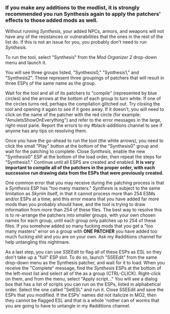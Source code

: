 ### If you make any additions to the modlist, it is strongly recommended you run Synthesis again to apply the patchers' effects to those added mods as well. 

Without running _Synthesis_, your added NPCs, armors, and weapons will not have any of the resistances or vulnerabilities that the ones in the rest of the list do. If this is not an issue for you, you probably don't need to run _Synthesis._

To run the tool, select "Synthesis" from the _Mod Organizer 2_ drop-down menu and launch it.

You will see three groups listed, "Synthesis0," "Synthesis1," and "Synthesis2". These represent three groupings of patchers that will result in three ESPs of the same name as the group.

Wait for the tool and all of its patchers to "compile" (represented by blue circles) and the arrows at the bottom of each group to turn white. If one of the circles turns red, perhaps the compilation glitched out. Try closing the tool and opening it again to see if it goes away. If it doesn't, you will need to click on the name of the patcher with the red circle (for example: "AmuletsShowOnEverything") and refer to the error messages in the large, right-most pane. Report the errors to my #black-additions channel to see if anyone has any tips on resolving them.

Once you have the go-ahead to run the tool (the white arrows), you need to click the small "Play" button at the bottom of the "Synthesis0" group and wait for the patching to complete. Close _Synthesis_, enable the new "Synthesis0" ESP at the bottom of the load order, then repeat the steps for "Synthesis1." Continue until all ESPS are created and enabled. **It is very important to compile all of the patchers in the proper order, with each successive run drawing data from the ESPs that were previously created.**

One common error that you may receive during the patching process is that a _Synthesis_ ESP has "too many masters." _Synthesis_ is subject to the same limitation as _Skyrim_ itself, in that it cannot process more than 254 ESMs and/or ESPs at a time, and this error means that you have added far more mods than you probably should have, and the tool is trying to draw information from more than 254 of these files. The best way to resolve this is to re-arrange the patchers into smaller groups, with your own chosen names for each group, until each group only patches up to 254 of these files. If you somehow added so many fucking mods that you get a "too many masters" error on a group with **ONE PATCHER** you have added too much fucking shit and you are on your own. Ask my #additions channel for help untangling this nightmare. 

As a last step, you can use _SSEEdit_ to flag all of these ESPs as ESL so they don't take up a "full" ESP slot. To do so, launch "SSEEdit" from the same drop-down menu as the Synthesis patcher, and wait for it to load. When you receive the "Complete" message, find the _Synthesis_ ESPs at the bottom of the left-most list and select all of the as a group (CTRL-CLICK). Right-click on them, and from the menu, select "Apply script..." You will see a dialog box that has a list of scripts you can run on the ESPs, listed in alphabetical order. Select the one called "SetESL" and run it. Close SSEEdit and save the ESPs that you modified. If the ESPs' names did not italicize in MO2, then they cannot be flagged ESL and that is a whole 'nother can of worms that you are going to have to untangle in my #additions channel.